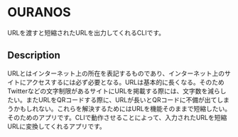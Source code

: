 # OURANOS
URLを渡すと短縮されたURLを出力してくれるCLIです。
## Description
URLとはインターネット上の所在を表記するものであり、インターネット上のサイトにアクセスするには必ず必要となる。URLは基本的に長くなる。そのためTwitterなどの文字制限があるサイトにURLを掲載する際には、文字数を減らしたい。またURLをQRコードする際に、URLが長いとQRコードに不備が出てしまうかもしれない。これらを解決するためにはURLを機能そのままで短縮したい。そのためのアプリです。CLIで動作させることによって、入力されたURLを短縮URLに変換してくれるアプリです。
